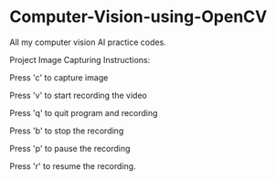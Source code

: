 # Computer-Vision-using-OpenCV
All my computer vision AI practice codes.

Project Image Capturing Instructions:

Press 'c' to capture image

Press 'v' to start recording the video

Press 'q' to quit program and recording

Press 'b' to stop the recording

Press 'p' to pause the recording

Press 'r' to resume the recording.
